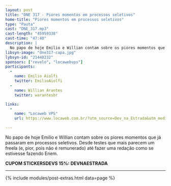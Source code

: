 ```yaml
---
layout: post
title: "DNE 317 - Piores momentos em processos seletivos"
home-title: "Piores momentos em processos seletivos"
type: "Pauta"
cast: "DNE_317.mp3"
cast-length: "45959338"
cast-time: "47:40"
description: |
  No papo de hoje Emilio e Willian contam sobre os piores momentos que já passaram em processos seletivos. Desde testes que mais parecem um freela (e, pior, pois não é remunerado) até fazer uma redação como se estivesse fazendo Enem.
libsyn-image: "dne317-capa.jpg"
lybsyn-id: "21448232"
sponsors: ["revelo", "locawebvps"]
participants:
  -
    name: Emilio Aiolfi
    twitter: EmilioAiolfi
  -
    name: Willian Arantes
    twitter: warantesbr

links:
  -
    name: "Locaweb VPS"
    url: https://www.locaweb.com.br/?utm_source=Dev_na_Estrada&utm_medium=Spotify&utm_campaign=Locaweb_varejo&utm_content=https://www.devnaestrada.com.b

---
```


No papo de hoje Emilio e Willian contam sobre os piores momentos que já passaram em processos seletivos. Desde testes que mais parecem um freela (e, pior, pois não é remunerado) até fazer uma redação como se estivesse fazendo Enem.

<strong>CUPOM STICKERSDEVS 15%: DEVNAESTRADA</strong>

---

{% include modules/post-extras.html data=page %}
